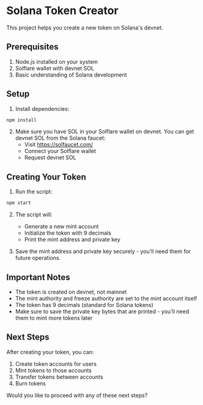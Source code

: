# Solana Token Creator

This project helps you create a new token on Solana's devnet.

## Prerequisites

1. Node.js installed on your system
2. Solflare wallet with devnet SOL
3. Basic understanding of Solana development

## Setup

1. Install dependencies:
```bash
npm install
```

2. Make sure you have SOL in your Solflare wallet on devnet. You can get devnet SOL from the Solana faucet:
   - Visit https://solfaucet.com/
   - Connect your Solflare wallet
   - Request devnet SOL

## Creating Your Token

1. Run the script:
```bash
npm start
```

2. The script will:
   - Generate a new mint account
   - Initialize the token with 9 decimals
   - Print the mint address and private key

3. Save the mint address and private key securely - you'll need them for future operations.

## Important Notes

- The token is created on devnet, not mainnet
- The mint authority and freeze authority are set to the mint account itself
- The token has 9 decimals (standard for Solana tokens)
- Make sure to save the private key bytes that are printed - you'll need them to mint more tokens later

## Next Steps

After creating your token, you can:
1. Create token accounts for users
2. Mint tokens to those accounts
3. Transfer tokens between accounts
4. Burn tokens

Would you like to proceed with any of these next steps? 